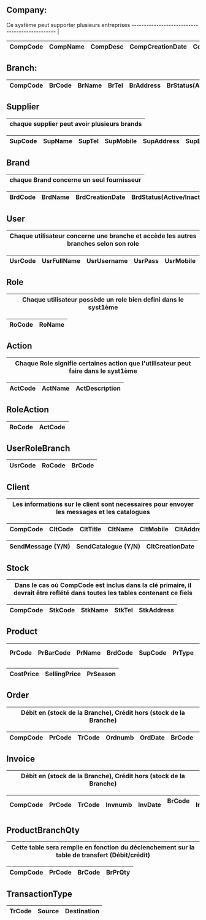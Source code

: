 ## Company:
Ce système peut supporter plusieurs entreprises
----------------------------------------------- |

CompCode | CompName | CompDesc | CompCreationDate | CompStatus(Active/Inactive) |
-------- | -------- | -------- | ---------------- | --------------------------- |

## Branch:

CompCode | BrCode | BrName | BrTel | BrAddress | BrStatus(Active/Inactive) |
-------- | ------ | ------ | ----- | --------- | ------------------------- |

## Supplier
chaque supplier peut avoir plusieurs brands | 
------------------------------------------- |

SupCode | SupName | SupTel | SupMobile | SupAddress | SupEmail | 
------- | ------- | ------ | --------- | ---------- | -------- |  

## Brand
chaque Brand concerne un seul fournisseur |
----------------------------------------- |

BrdCode | BrdName | BrdCreationDate | BrdStatus(Active/Inactive) | 
------- | ------- | --------------- | -------------------------- |

## User
Chaque utilisateur concerne une branche et accède les autres branches selon son role |
------------------------------------------------------------------------------------ |

UsrCode | UsrFullName | UsrUsername | UsrPass | UsrMobile | UsrAddress |
------- | ----------- | ----------- | ------- | --------- | ---------- |

## Role
Chaque utilisateur possède un role bien defini dans le syst1ème |
--------------------------------------------------------------- |

RoCode | RoName |
------ | ------ |

## Action
Chaque Role signifie certaines action que l'utilisateur peut faire dans le syst1ème |
----------------------------------------------------------------------------------- |

ActCode | ActName | ActDescription |
------- | ------- | -------------- |

## RoleAction

RoCode | ActCode |
------ | ------- |

## UserRoleBranch

UsrCode | RoCode | BrCode |
------- | ------ | ------ |

## Client
Les informations sur le client sont necessaires pour envoyer les messages et les catalogues |
------------------------------------------------------------------------------------------- |

CompCode | CltCode | CltTitle | CltName | CltMobile | CltAddress | CltEmail | 
-------- | ------- | -------- | ------- | --------- | ---------- | -------- |
 
SendMessage (Y/N) | SendCatalogue (Y/N) | CltCreationDate | 
----------------- | ------------------- | --------------- |

## Stock
Dans le cas où CompCode est inclus dans la clé primaire, il devrait être reflété dans toutes les tables contenant ce fiels |
-------------------------------------------------------------------------------------------------------------------------- |

CompCode | StkCode | StkName | StkTel | StkAddress | 
-------- | ------- | ------- | ------ | ---------- | 

## Product

PrCode | PrBarCode | PrName | BrdCode | SupCode | PrType | PrFamily | PrStatus (Active/Inactive) |
-------| --------- | ------ | ------- | ------- | ------ |--------- | -------------------------- |

CostPrice | SellingPrice | PrSeason | 
--------- | ------------ | ---------|


## Order 
Débit en (stock de la Branche), Crédit hors (stock de la Branche) |
----------------------------------------------------------------- |

CompCode |PrCode | TrCode | Ordnumb | OrdDate | BrCode    | orderOrdSource | OrdDestination |OrdQty | Orddbcr|
-------- |------ | ------ | ------- | ------- | --------- | -------------- | -------------- |-------| -------|

## Invoice 
Débit en (stock de la Branche), Crédit hors (stock de la Branche) |
----------------------------------------------------------------- |

CompCode |PrCode | TrCode | Invnumb | InvDate | BrCode    | InvQty |Invdbcr|SellingPrice|Value  |Discount|CltCode|
-------- |------ | ------ | ------- | ------- | --------- | -------|-------|------------|-------|--------|-------|

## ProductBranchQty 
Cette table sera remplie en fonction du déclenchement sur la table de transfert (Débit/crédit) |
---------------------------------------------------------------------------------------------- |

CompCode | PrCode | BrCode | BrPrQty |
-------- |------- | ------ | ------- |

## TransactionType

TrCode | Source | Destination |
------ | ------ | ----------- |
